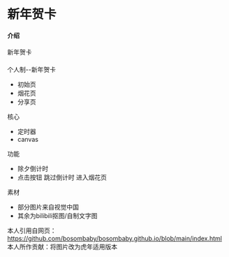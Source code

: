 ﻿# 新年贺卡

#### 介绍
新年贺卡
#### 

个人制--新年贺卡
+ 初始页
+ 烟花页
+ 分享页

核心
+ 定时器
+ canvas

功能
+ 除夕倒计时
+ 点击按钮 跳过倒计时 进入烟花页

素材
+ 部分图片来自视觉中国
+ 其余为bilibili抠图/自制文字图

本人引用自网页：https://github.com/bosombaby/bosombaby.github.io/blob/main/index.html
本人所作贡献：将图片改为虎年适用版本 